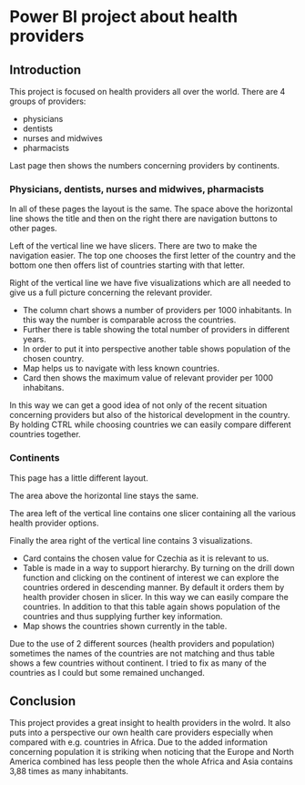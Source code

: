 # Power BI project about health providers
## Introduction
This project is focused on health providers all over the world. There are 4 groups of providers:
* physicians
* dentists
* nurses and midwives
* pharmacists

Last page then shows the numbers concerning providers by continents.

### Physicians, dentists, nurses and midwives, pharmacists
In all of these pages the layout is the same. The space above the horizontal line shows the title and then on the right there are navigation buttons to other pages.

Left of the vertical line we have slicers. There are two to make the navigation easier. The top one chooses the first letter of the country and the bottom one then offers list of countries starting with that letter. 

Right of the vertical line we have five visualizations which are all needed to give us a full picture concerning the relevant provider. 
* The column chart shows a number of providers per 1000 inhabitants. In this way the number is comparable across the countries. 
* Further there is table showing the total number of providers in different years. 
* In order to put it into perspective another table shows population of the chosen country.
* Map helps us to navigate with less known countries.
* Card then shows the maximum value of relevant provider per 1000 inhabitans.

In this way we can get a good idea of not only of the recent situation concerning providers but also of the historical development in the country.
By holding CTRL while choosing countries we can easily compare different countries together.

### Continents
This page has a little different layout. 

The area above the horizontal line stays the same.

The area left of the vertical line contains one slicer containing all the various health provider options.

Finally the area right of the vertical line contains 3 visualizations.
* Card contains the chosen value for Czechia as it is relevant to us.
* Table is made in a way to support hierarchy. By turning on the drill down function and clicking on the continent of interest we can explore the countries ordered in descending manner. By default it orders them by health provider chosen in slicer. In this way we can easily compare the countries. In addition to that this table again shows population of the countries and thus supplying further key information.
* Map shows the countries shown currently in the table.

Due to the use of 2 different sources (health providers and population) sometimes the names of the countries are not matching and thus table shows a few countries without continent. I tried to fix as many of the countries as I could but some remained unchanged.

## Conclusion 
This project provides a great insight to health providers in the wolrd. It also puts into a perspective our own health care providers especially when compared with e.g. countries in Africa. Due to the added information concerning population it is striking when noticing that the Europe and North America combined has less people then the whole Africa and Asia contains 3,88 times as many inhabitants.
